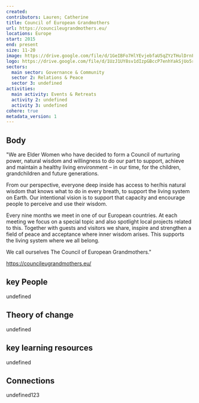 ```yaml
---
created:
contributors: Lauren; Catherine
title: Council of European Grandmothers
url: https://councileugrandmothers.eu/
locations: Europe
start: 2015
end: present
size: 11-20
image: https://drive.google.com/file/d/1GeIBFo7HlYEvjebfaU5qZYzTHulDrnFH/view?usp=drive_link 
logo: https://drive.google.com/file/d/1UzJ1UY8sv1dIzpGBccP7enhYakSjUo5r/view?usp=drive_link 
sectors:
  main sector: Governance & Community
  sector 2: Relations & Peace
  sector 3: undefined
activities: 
  main activity: Events & Retreats
  activity 2: undefined
  activity 3: undefined
cohere: true
metadata_version: 1
---
```



## Body

"We are Elder Women who have decided to form a Council of nurturing power, natural wisdom and willingness to do our part to support, achieve and maintain a healthy living environment – in our time, for the children, grandchildren and future generations.

From our perspective, everyone deep inside has access to her/his natural wisdom that knows what to do in every breath, to support the living system on Earth. Our intentional vision is to support that capacity and encourage people to perceive and use their wisdom.  

Every nine months we meet in one of our European countries. At each meeting we focus on a special topic and also spotlight local projects related to this. Together with guests and visitors we share, inspire and strengthen a field of peace and acceptance where inner wisdom arises. This supports the living system where we all belong. 

We call ourselves The Council of European Grandmothers."

https://councileugrandmothers.eu/ 

## key People

undefined

## Theory of change

undefined

## key learning resources

undefined

## Connections

undefined123

